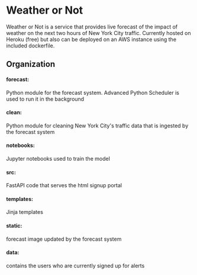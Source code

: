 # Weather or Not
Weather or Not is a service that provides live forecast of the impact of weather on the next two hours of New York City traffic. Currently hosted on Heroku (free) but also can be deployed on an AWS instance using the included dockerfile. 

## Organization
#### forecast: 
Python module for the forecast system. Advanced Python Scheduler is used to run it in the background
#### clean: 
Python module for cleaning New York City's traffic data that is ingested by the forecast system
#### notebooks:
Jupyter notebooks used to train the model
#### src:
FastAPI code that serves the html signup portal
#### templates: 
Jinja templates
#### static: 
forecast image updated by the forecast system
#### data: 
contains the users who are currently signed up for alerts

